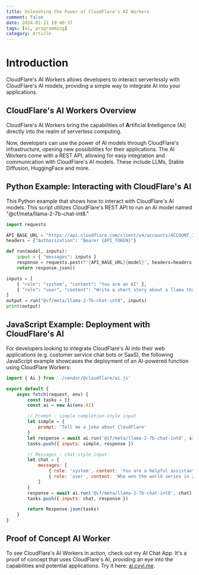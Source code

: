 ```yaml
---
title: Unleashing the Power of CloudFlare's AI Workers
comment: false
date: 2024-01-21 19:40:37
tags: [ai, programming]
category: Article
---
```


# Introduction

CloudFlare's AI Workers allows developers to interact serverlessly with CloudFlare's AI models, providing a simple way to integrate AI into your applications.

## CloudFlare's AI Workers Overview

CloudFlare's AI Workers bring the capabilities of **A**rtificial **I**ntelligence (AI) directly into the realm of serverless computing.

Now, developers can use the power of AI models through CloudFlare's infrastructure, opening new possibilities for their applications. The AI Workers come with a REST API, allowing for easy integration and communication with CloudFlare's AI models. These include LLMs, Stable Diffusion, HuggingFace and more.

## Python Example: Interacting with CloudFlare's AI

This Python example that shows how to interact with CloudFlare's AI models. This script utilizes CloudFlare's REST API to run an AI model named "@cf/meta/llama-2-7b-chat-int8."

```python
import requests

API_BASE_URL = "https://api.cloudflare.com/client/v4/accounts/ACCOUNT_ID/ai/run/"
headers = {"Authorization": "Bearer {API_TOKEN}"}

def run(model, inputs):
    input = { "messages": inputs }
    response = requests.post(f"{API_BASE_URL}{model}", headers=headers, json=input)
    return response.json()

inputs = [
    { "role": "system", "content": "You are an AI" },
    { "role": "user", "content": "Write a short story about a llama that goes on a journey to find an orange cloud"}
]
output = run("@cf/meta/llama-2-7b-chat-int8", inputs)
print(output)
```

## JavaScript Example: Deployment with CloudFlare's AI

For developers looking to integrate CloudFlare's AI into their web applications (e.g. customer service chat bots or SaaS), the following JavaScript example showcases the deployment of an AI-powered function using CloudFlare Workers:

```javascript
import { Ai } from './vendor/@cloudflare/ai.js'

export default {
	async fetch(request, env) {
		const tasks = []
		const ai = new Ai(env.AI)

		// Prompt - simple completion-style input
		let simple = {
			prompt: 'Tell me a joke about CloudFlare'
		}
		let response = await ai.run('@cf/meta/llama-2-7b-chat-int8', simple)
		tasks.push({ inputs: simple, response })

		// Messages - chat-style input
		let chat = {
			messages: [
				{ role: 'system', content: 'You are a helpful assistant.' },
				{ role: 'user', content: 'Who won the world series in 2020?' }
			]
		}
		response = await ai.run('@cf/meta/llama-2-7b-chat-int8', chat)
		tasks.push({ inputs: chat, response })

		return Response.json(tasks)
	}
}
```

## Proof of Concept AI Worker

To see CloudFlare's AI Workers in action, check out my AI Chat App. It's a proof of concept that uses CloudFlare's AI, providing an eye into the capabilities and potential applications. Try it here: [ai.cvyl.me](https://ai.cvyl.me/).

